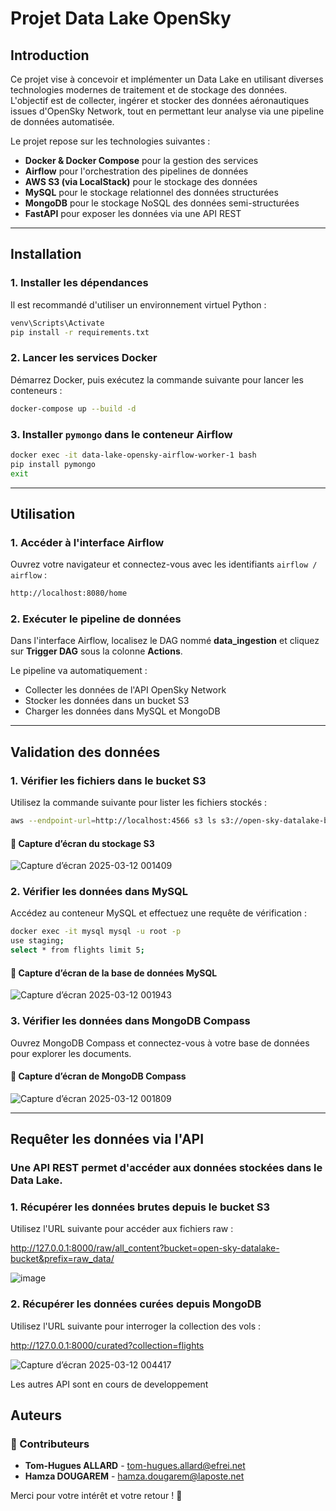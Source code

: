 # Projet Data Lake OpenSky

## Introduction
Ce projet vise à concevoir et implémenter un Data Lake en utilisant diverses technologies modernes de traitement et de stockage des données. L'objectif est de collecter, ingérer et stocker des données aéronautiques issues d'OpenSky Network, tout en permettant leur analyse via une pipeline de données automatisée.

Le projet repose sur les technologies suivantes :
- **Docker & Docker Compose** pour la gestion des services
- **Airflow** pour l'orchestration des pipelines de données
- **AWS S3 (via LocalStack)** pour le stockage des données
- **MySQL** pour le stockage relationnel des données structurées
- **MongoDB** pour le stockage NoSQL des données semi-structurées
- **FastAPI** pour exposer les données via une API REST

---

## Installation

### 1. Installer les dépendances
Il est recommandé d'utiliser un environnement virtuel Python :

```sh
venv\Scripts\Activate  
pip install -r requirements.txt
```

### 2. Lancer les services Docker
Démarrez Docker, puis exécutez la commande suivante pour lancer les conteneurs :

```sh
docker-compose up --build -d
```

### 3. Installer `pymongo` dans le conteneur Airflow

```sh
docker exec -it data-lake-opensky-airflow-worker-1 bash
pip install pymongo
exit
```

---

## Utilisation

### 1. Accéder à l'interface Airflow
Ouvrez votre navigateur et connectez-vous avec les identifiants `airflow / airflow` :

```sh
http://localhost:8080/home
```

### 2. Exécuter le pipeline de données
Dans l'interface Airflow, localisez le DAG nommé **data_ingestion** et cliquez sur **Trigger DAG** sous la colonne **Actions**.

Le pipeline va automatiquement :
- Collecter les données de l'API OpenSky Network
- Stocker les données dans un bucket S3
- Charger les données dans MySQL et MongoDB

---

## Validation des données

### 1. Vérifier les fichiers dans le bucket S3
Utilisez la commande suivante pour lister les fichiers stockés :

```sh
aws --endpoint-url=http://localhost:4566 s3 ls s3://open-sky-datalake-bucket/ --recursive
```

#### 📸 Capture d’écran du stockage S3 
![Capture d’écran 2025-03-12 001409](https://github.com/user-attachments/assets/b9ab4a73-306a-47a1-bee2-d50463e2efa0)


### 2. Vérifier les données dans MySQL
Accédez au conteneur MySQL et effectuez une requête de vérification :

```sh
docker exec -it mysql mysql -u root -p 
use staging;
select * from flights limit 5;
```

#### 📸 Capture d’écran de la base de données MySQL 

![Capture d’écran 2025-03-12 001943](https://github.com/user-attachments/assets/f9209abf-f9d8-4b69-a3ee-878070f6fba2)

### 3. Vérifier les données dans MongoDB Compass
Ouvrez MongoDB Compass et connectez-vous à votre base de données pour explorer les documents.

#### 📸 Capture d’écran de MongoDB Compass 

![Capture d’écran 2025-03-12 001809](https://github.com/user-attachments/assets/0180961a-d87f-4b38-aa3d-a6e9dba8bf17)

---
## Requêter les données via l'API

### Une API REST permet d'accéder aux données stockées dans le Data Lake.

### 1. Récupérer les données brutes depuis le bucket S3

Utilisez l'URL suivante pour accéder aux fichiers raw :

http://127.0.0.1:8000/raw/all_content?bucket=open-sky-datalake-bucket&prefix=raw_data/

![image](https://github.com/user-attachments/assets/2e16357e-c53d-4a18-bdc9-0f07726d0fb2)


### 2. Récupérer les données curées depuis MongoDB

Utilisez l'URL suivante pour interroger la collection des vols :

http://127.0.0.1:8000/curated?collection=flights

![Capture d’écran 2025-03-12 004417](https://github.com/user-attachments/assets/2fc3b038-4578-40f9-a6ac-1c838bbd8f67)

Les autres API sont en cours de developpement 

## Auteurs

### 👥 Contributeurs
- **Tom-Hugues ALLARD** - [tom-hugues.allard@efrei.net](mailto:tom-hugues.allard@efrei.net)  
- **Hamza DOUGAREM** - [hamza.dougarem@laposte.net](mailto:hamza.dougarem@laposte.net)

Merci pour votre intérêt et votre retour ! 🚀




